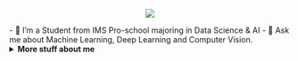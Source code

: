 <p align="center"><img src="https://imgur.com/wd3bnrm.gif"/></p>
- 🌱 I’m a Student from IMS Pro-school majoring in Data Science & AI
- 💬 Ask me about Machine Learning, Deep Learning and Computer Vision.
<details>
<summary>
  <b>More stuff about me</b>
</summary>


<!--
**ganesh10-india/ganesh10-india** is a ✨ _special_ ✨ repository because its `README.md` (this file) appears on your GitHub profile.

Here are some ideas to get you started:

- 🔭 I’m currently working on ...
- 🌱 I’m currently learning ...
- 👯 I’m looking to collaborate on ...
- 🤔 I’m looking for help with ...
- 💬 Ask me about ...
- 📫 How to reach me: ...
- 😄 Pronouns: ...
- ⚡ Fun fact: ...
-->
